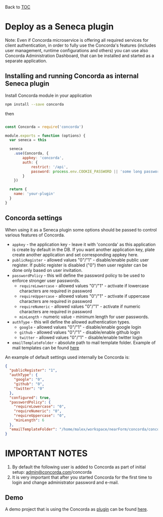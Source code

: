 Back to [TOC](../Readme.md)

# Deploy as a Seneca plugin

Note: Even if Concorda microservice is offering all required services for client authentication, in order to fully use the 
Concorda's features (includes user management, runtime configurations and others) you can use also Concorda Administration Dashboard, 
that can be installed and started as a separate application.

## Installing and running Concorda as internal Seneca plugin

Install Concorda module in your application

```sh
npm install --save concorda
```

then

```javascript

const Concorda = require('concorda')

module.exports = function (options) {
  var seneca = this

  seneca
    .use(Concorda, {
        appkey: 'concorda',
        auth: {
            restrict: '/api',
            password: process.env.COOKIE_PASSWORD || 'some long password'
        }    
    })

  return {
    name: 'your-plugin'
  }
}

```


## Concorda settings

When using it as a Seneca plugin some options should be passed to control various features of Concorda.

 * `appkey` - the application key - leave it with 'concorda' as this application is create by default in the DB. If you want another application key, plate create another application and set corresponding appkey here.
 * `publicRegister` - allowed values "0"/"1" - disable/enable public user register. If public register is disabled ("0") then user register can be done only based on user invitation.
 * `passwordPolicy` - this will define the password policy to be used to enforce stronger user passwords.
    * `requireLowercase` - allowed values "0"/"1" - activate if lowercase characters are required in password
    * `requireUppercase` - allowed values "0"/"1" - activate if uppercase characters are required in password
    * `requireNumeric` - allowed values "0"/"1" - activate if numeric characters are required in password
    * `minLength` - numeric value - minimum length for user passwords.
 * `authType` - this will define the allowed authentication types.
    * `google` - allowed values "0"/"1" - disable/enable google login
    * `github` - allowed values "0"/"1" - disable/enable github login
    * `twitter` - allowed values "0"/"1" - disable/enable twitter login
 * `emailTemplateFolder` - absolute path to mail template folder. Example of mail templates can be found [here](https://github.com/Concorda/concorda/tree/master/lib/email-templates)
   
An example of default settings used internally be Concorda is:

```json
{
  "publicRegister": "1",
  "authType": {
    "google": "0",
    "github": "0",
    "twitter": "0"
  },
  "configured": true,
  "passwordPolicy": {
    "requireLowercase": "0",
    "requireNumeric": "0",
    "requireUppercase": "0",
    "minLength": 6
  },
  "emailTemplateFolder": "/home/malex/workspace/nearForm/concorda/concorda/lib/email-templates/"
}
```


IMPORTANT NOTES
===============

1. By default the following user is added to Concorda as part of initial setup: admin@concorda.com/concorda
2. It is very important that after you started Concorda for the first time to login and change administrator password and e-mail.

## Demo

A demo project that is using the Concorda as [plugin](https://github.com/Concorda/concorda-client-demo/blob/master/start_plugin.js) can be found [here](https://github.com/Concorda/concorda-client-demo).
